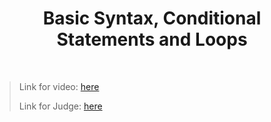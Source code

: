 <h1 align="center">Basic Syntax, Conditional Statements and Loops</h1>
    <br>

<blockquote>
    <p>
        Link for video: 
        <a href="https://www.youtube.com/watch?v=uOgzqh9DOC8&feature=emb_title"> here</a>
    </p>
        <p>
        Link for Judge: 
        <a href="https://judge.softuni.bg/Contests/Practice/Index/1189#0">here</a>
    </p>
</blockquote>
